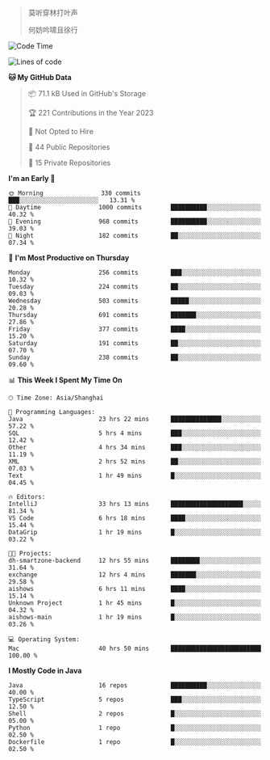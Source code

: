 > 莫听穿林打叶声
> 
> 何妨吟啸且徐行

<!-- ![Github Stats](https://github-readme-stats.vercel.app/api?username=catch6&count_private=true&show_icons=true&theme=gruvbox) -->

<!-- ![Top Langs](https://github-readme-stats.vercel.app/api/top-langs/?username=catch6&layout=compact) -->

<!--START_SECTION:waka-->
![Code Time](http://img.shields.io/badge/Code%20Time-510%20hrs%2042%20mins-blue)

![Lines of code](https://img.shields.io/badge/From%20Hello%20World%20I%27ve%20Written-9.3%20million%20lines%20of%20code-blue)

**🐱 My GitHub Data** 

> 📦 71.1 kB Used in GitHub's Storage 
 > 
> 🏆 221 Contributions in the Year 2023
 > 
> 🚫 Not Opted to Hire
 > 
> 📜 44 Public Repositories 
 > 
> 🔑 15 Private Repositories 
 > 
**I'm an Early 🐤** 

```text
🌞 Morning                330 commits         ███░░░░░░░░░░░░░░░░░░░░░░   13.31 % 
🌆 Daytime                1000 commits        ██████████░░░░░░░░░░░░░░░   40.32 % 
🌃 Evening                968 commits         ██████████░░░░░░░░░░░░░░░   39.03 % 
🌙 Night                  182 commits         ██░░░░░░░░░░░░░░░░░░░░░░░   07.34 % 
```
📅 **I'm Most Productive on Thursday** 

```text
Monday                   256 commits         ███░░░░░░░░░░░░░░░░░░░░░░   10.32 % 
Tuesday                  224 commits         ██░░░░░░░░░░░░░░░░░░░░░░░   09.03 % 
Wednesday                503 commits         █████░░░░░░░░░░░░░░░░░░░░   20.28 % 
Thursday                 691 commits         ███████░░░░░░░░░░░░░░░░░░   27.86 % 
Friday                   377 commits         ████░░░░░░░░░░░░░░░░░░░░░   15.20 % 
Saturday                 191 commits         ██░░░░░░░░░░░░░░░░░░░░░░░   07.70 % 
Sunday                   238 commits         ██░░░░░░░░░░░░░░░░░░░░░░░   09.60 % 
```


📊 **This Week I Spent My Time On** 

```text
🕑︎ Time Zone: Asia/Shanghai

💬 Programming Languages: 
Java                     23 hrs 22 mins      ██████████████░░░░░░░░░░░   57.22 % 
SQL                      5 hrs 4 mins        ███░░░░░░░░░░░░░░░░░░░░░░   12.42 % 
Other                    4 hrs 34 mins       ███░░░░░░░░░░░░░░░░░░░░░░   11.19 % 
XML                      2 hrs 52 mins       ██░░░░░░░░░░░░░░░░░░░░░░░   07.03 % 
Text                     1 hr 49 mins        █░░░░░░░░░░░░░░░░░░░░░░░░   04.45 % 

🔥 Editors: 
IntelliJ                 33 hrs 13 mins      ████████████████████░░░░░   81.34 % 
VS Code                  6 hrs 18 mins       ████░░░░░░░░░░░░░░░░░░░░░   15.44 % 
DataGrip                 1 hr 19 mins        █░░░░░░░░░░░░░░░░░░░░░░░░   03.22 % 

🐱‍💻 Projects: 
dh-smartzone-backend     12 hrs 55 mins      ████████░░░░░░░░░░░░░░░░░   31.64 % 
exchange                 12 hrs 4 mins       ███████░░░░░░░░░░░░░░░░░░   29.58 % 
aishows                  6 hrs 11 mins       ████░░░░░░░░░░░░░░░░░░░░░   15.14 % 
Unknown Project          1 hr 45 mins        █░░░░░░░░░░░░░░░░░░░░░░░░   04.32 % 
aishows-main             1 hr 19 mins        █░░░░░░░░░░░░░░░░░░░░░░░░   03.26 % 

💻 Operating System: 
Mac                      40 hrs 50 mins      █████████████████████████   100.00 % 
```

**I Mostly Code in Java** 

```text
Java                     16 repos            ██████████░░░░░░░░░░░░░░░   40.00 % 
TypeScript               5 repos             ███░░░░░░░░░░░░░░░░░░░░░░   12.50 % 
Shell                    2 repos             █░░░░░░░░░░░░░░░░░░░░░░░░   05.00 % 
Python                   1 repo              █░░░░░░░░░░░░░░░░░░░░░░░░   02.50 % 
Dockerfile               1 repo              █░░░░░░░░░░░░░░░░░░░░░░░░   02.50 % 
```




<!--END_SECTION:waka-->
